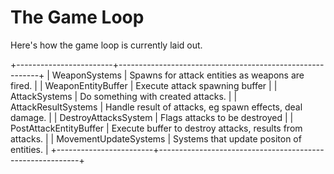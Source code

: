# The Game Loop

Here's how the game loop is currently laid out.

+------------------------+----------------------------------------------------------+
| WeaponSystems          | Spawns for attack entities as weapons are fired.         |
| WeaponEntityBuffer     | Execute attack spawning buffer                           |
| AttackSystems          | Do something with created attacks.                       |
| AttackResultSystems    | Handle result of attacks, eg spawn effects, deal damage. |
| DestroyAttacksSystem   | Flags attacks to be destroyed                            |
| PostAttackEntityBuffer | Execute buffer to destroy attacks, results from attacks. |
| MovementUpdateSystems  | Systems that update positon of entities.                 |
+------------------------+----------------------------------------------------------+

